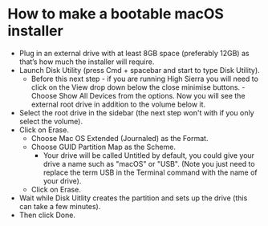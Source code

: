 # How to make a bootable macOS installer

 - Plug in an external drive with at least 8GB space (preferably 12GB) as that’s how much the installer will require.
 - Launch Disk Utility (press Cmd + spacebar and start to type Disk Utility).
   - Before this next step - if you are running High Sierra you will need to click on the View drop down below the close minimise buttons.    - Choose Show All Devices from the options. Now you will see the external root drive in addition to the volume below it.
 - Select the root drive in the sidebar (the next step won't with if you only select the volume).
 - Click on Erase.
   - Choose Mac OS Extended (Journaled) as the Format.
   - Choose GUID Partition Map as the Scheme.
     - Your drive will be called Untitled by default, you could give your drive a name such as "macOS" or "USB". (Note you just need to replace the term USB in the Terminal command with the name of your drive).
   - Click on Erase.
 - Wait while Disk Uitlity creates the partition and sets up the drive (this can take a few minutes).
 - Then click Done.

